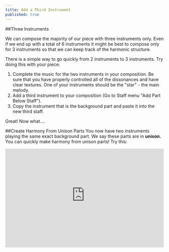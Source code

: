 ```yaml
---
title: Add a Third Instrument
published: true
---
```



##Three Instruments

We can compose the majority of our piece with three instruments only. Even if we end up with a total of 6 instruments it might be best to compose only for 3 instruments so that we can keep track of the harmonic structure. 


There is a simple way to go quickly from 2 instruments to 3 instruments. Try doing this with your piece:


1. Complete the music for the two instruments in your composition. Be sure that you have properly controlled all of the dissonances and have clear textures. One of your instruments should be the "star" - the main melody. 
2. Add a third instrument to your composition (Go to Staff menu "Add Part Below Staff").
3. Copy the instrument that is the background part and paste it into the new third staff. 


Great! Now what....


##Create Harmony From Unison Parts 
You now have two instruments playing the same exact background part.  We say these parts are in **unison.**  You can quickly make harmony from unison parts! Try this:
 



<iframe width="100%" height="315" src="https://dl.dropboxusercontent.com/u/12899352/Gifs/3instruments.gif" frameborder="0"></iframe>



